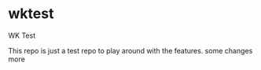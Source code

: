 # wktest
WK Test

This repo is just a test repo to play around with the features.
some changes more 